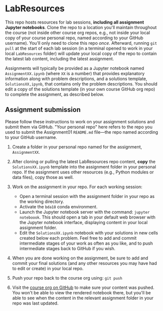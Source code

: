 # LabResources

This repo hosts resources for lab sessions, **including all assignment Jupyter notebooks**.  Clone the repo to a location you'll maintain throughout the course (not inside other course org repos, e.g., not inside your local copy of your course personal repo, named according to your GitHub username).  You'll only need to clone this repo *once*.  Afterward, running `git pull` at the start of each lab session (in a terminal opened to work in your local `LabResources` folder) will update your local copy of the repo to contain the latest lab content, including the latest assignment.

Assignments will typically be provided as a Jupyter notebook named `AssignmentXX.ipynb` (where `XX` is a number) that provides explanatory information along with problem descriptions, and a solutions template, `SolutionsXX,ipynb`, that contains only the problem descriptions.  You should edit a copy of the solutions template (in your own course GitHub org repo) to complete the assignment, as described below.

## Assignment submission

Please follow these instructions to work on your assignment solutions and submit them via GitHub.  "Your personal repo" here refers to the repo you used to submit the Assignment01 `README.md` file—the repo named according to your GitHub username.

1. Create a folder in your personal repo named for the assignment, `AssignmentXX`.

1. After cloning or pulling the latest LabResources repo content, **copy** the `SolutionsXX.ipynb` template into the assignment folder in your personal repo.  If the assignment uses other resources (e.g., Python modules or data files), copy those as well.

2. Work on the assignment in your repo.  For each working session:
    * Open a terminal session with the assignment folder in your repo as the working directory.
    * Activate the `bda18` conda environment.
    * Launch the Jupyter notebook server with the command: `jupyter noteboook`. This should open a tab in your default web browser with the Jupyter notebook interface, displaying content in your local assignment folder.
    * Edit the `SolutionsXX.ipynb` notebook with your solutions in new cells created below each problem.  Feel free to add and commit intermediate stages of your work as often as you like, and to push intermediate stages back to GitHub if you wish.

3. When you are done working on the assignment, be sure to add and commit your final solutions (and any other resources you may have had to edit or create) in your local repo.
4. Push your repo back to the course org using: `git push`
5. Visit the [course org on GitHub](https://github.com/CU-BDA-2018) to make sure your content was pushed. You won't be able to view the rendered notebook there, but you'll be able to see when the content in the relevant assignment folder in your repo was last updated.